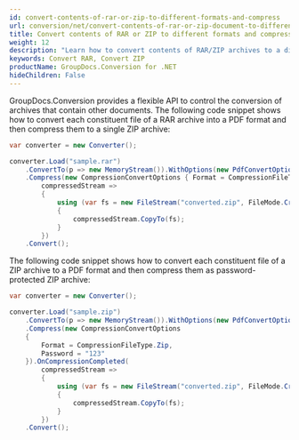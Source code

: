 ```yaml
---
id: convert-contents-of-rar-or-zip-to-different-formats-and-compress
url: conversion/net/convert-contents-of-rar-or-zip-document-to-different-formats-and-compress
title: Convert contents of RAR or ZIP to different formats and compress
weight: 12
description: "Learn how to convert contents of RAR/ZIP archives to a different format based on content type using GroupDocs.Conversion for .NET."
keywords: Convert RAR, Convert ZIP
productName: GroupDocs.Conversion for .NET
hideChildren: False
---
```


GroupDocs.Conversion provides a flexible API to control the conversion of archives that contain other documents. The following code snippet shows how to convert each constituent
 file of a RAR archive into a PDF format and then compress them to a single ZIP archive:

```csharp
var converter = new Converter();

converter.Load("sample.rar")
    .ConvertTo(p => new MemoryStream()).WithOptions(new PdfConvertOptions())
    .Compress(new CompressionConvertOptions { Format = CompressionFileType.Zip }).OnCompressionCompleted(
        compressedStream =>
        {
            using (var fs = new FileStream("converted.zip", FileMode.Create))
            {
                compressedStream.CopyTo(fs);
            }
        })
    .Convert();
```


The following code snippet shows how to convert each constituent
 file of a ZIP archive to a PDF format and then compress them as password-protected ZIP archive:

```csharp
var converter = new Converter();

converter.Load("sample.zip")
    .ConvertTo(p => new MemoryStream()).WithOptions(new PdfConvertOptions())
    .Compress(new CompressionConvertOptions 
    { 
        Format = CompressionFileType.Zip,
        Password = "123"
    }).OnCompressionCompleted(
        compressedStream =>
        {
            using (var fs = new FileStream("converted.zip", FileMode.Create))
            {
                compressedStream.CopyTo(fs);
            }
        })
    .Convert();
```




